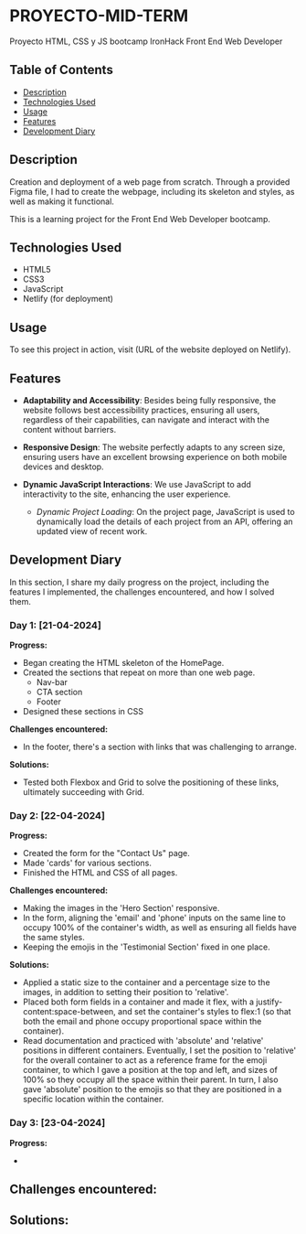 # PROYECTO-MID-TERM
 Proyecto HTML, CSS y JS bootcamp IronHack Front End Web Developer

## Table of Contents
- [Description](#description)
- [Technologies Used](#technologies-used)
- [Usage](#usage)
- [Features](#features)
- [Development Diary](#development-diary)


## Description

Creation and deployment of a web page from scratch. Through a provided Figma file, I had to create the webpage, including its skeleton and styles, as well as making it functional.

This is a learning project for the Front End Web Developer bootcamp.

## Technologies Used

- HTML5
- CSS3
- JavaScript
- Netlify (for deployment)

## Usage

To see this project in action, visit (URL of the website deployed on Netlify).

## Features

- **Adaptability and Accessibility**: Besides being fully responsive, the website follows best accessibility practices, ensuring all users, regardless of their capabilities, can navigate and interact with the content without barriers.

- **Responsive Design**: The website perfectly adapts to any screen size, ensuring users have an excellent browsing experience on both mobile devices and desktop.

- **Dynamic JavaScript Interactions**: We use JavaScript to add interactivity to the site, enhancing the user experience.
    - *Dynamic Project Loading*: On the project page, JavaScript is used to dynamically load the details of each project from an API, offering an updated view of recent work.

## Development Diary

In this section, I share my daily progress on the project, including the features I implemented, the challenges encountered, and how I solved them.

### Day 1: [21-04-2024]

**Progress:**
- Began creating the HTML skeleton of the HomePage.
- Created the sections that repeat on more than one web page.
    - Nav-bar
    - CTA section
    - Footer
- Designed these sections in CSS

**Challenges encountered:**
- In the footer, there's a section with links that was challenging to arrange.

**Solutions:**
- Tested both Flexbox and Grid to solve the positioning of these links, ultimately succeeding with Grid.

### Day 2: [22-04-2024]

**Progress:**

- Created the form for the "Contact Us" page.
- Made 'cards' for various sections.
- Finished the HTML and CSS of all pages.

**Challenges encountered:**
- Making the images in the 'Hero Section' responsive.
- In the form, aligning the 'email' and 'phone' inputs on the same line to occupy 100% of the container's width, as well as ensuring all fields have the same styles.
- Keeping the emojis in the 'Testimonial Section' fixed in one place.

**Solutions:**
- Applied a static size to the container and a percentage size to the images, in addition to setting their position to 'relative'.
- Placed both form fields in a container and made it flex, with a justify-content:space-between, and set the container's styles to flex:1 (so that both the email and phone occupy proportional space within the container).
- Read documentation and practiced with 'absolute' and 'relative' positions in different containers. Eventually, I set the position to 'relative' for the overall container to act as a reference frame for the emoji container, to which I gave a position at the top and left, and sizes of 100% so they occupy all the space within their parent. In turn, I also gave 'absolute' position to the emojis so that they are positioned in a specific location within the container.

### Day 3: [23-04-2024]

**Progress:**

- 


**Challenges encountered:**
- 

**Solutions:**
- 